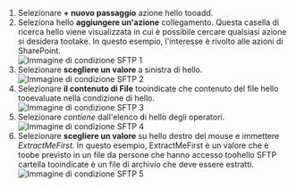 1. Selezionare **+ nuovo passaggio** azione hello tooadd.  
2. Seleziona hello **aggiungere un'azione** collegamento. Questa casella di ricerca hello viene visualizzata in cui è possibile cercare qualsiasi azione si desidera tootake. In questo esempio, l'interesse è rivolto alle azioni di SharePoint.    
   ![Immagine di condizione SFTP 1](./media/connectors-create-api-sftp/condition-1.png)    
3. Selezionare **scegliere un valore** a sinistra di hello. 
   ![Immagine di condizione SFTP 2](./media/connectors-create-api-sftp/condition-2.png)    
4. Selezionare **il contenuto di File** tooindicate che contenuto del file hello tooevaluate nella condizione di hello.      
   ![Immagine di condizione SFTP 3](./media/connectors-create-api-sftp/condition-3.png)   
5. Selezionare *contiene* dall'elenco di hello degli operatori.       
   ![Immagine di condizione SFTP 4](./media/connectors-create-api-sftp/condition-4.png)   
6. Selezionare **scegliere un valore** su hello destro del mouse e immettere *ExtractMeFirst*. In questo esempio, ExtractMeFirst è un valore che è toobe previsto in un file da persone che hanno accesso toohello SFTP cartella tooindicate è un file di archivio che deve essere estratti.  
   ![Immagine di condizione SFTP 5](./media/connectors-create-api-sftp/condition-5.png)   

